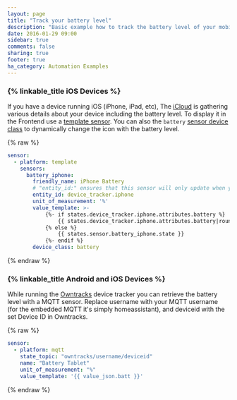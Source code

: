 ```yaml
---
layout: page
title: "Track your battery level"
description: "Basic example how to track the battery level of your mobile devices."
date: 2016-01-29 09:00
sidebar: true
comments: false
sharing: true
footer: true
ha_category: Automation Examples
---
```


### {% linkable_title iOS Devices %}

If you have a device running iOS (iPhone, iPad, etc), The [iCloud](/components/device_tracker.icloud/) is gathering various details about your device including the battery level. To display it in the Frontend use a [template sensor](/components/sensor.template/). You can also the `battery` [sensor device class](/components/binary_sensor/) to dynamically change the icon with the battery level.

{% raw %}
```yaml
sensor:
  - platform: template
    sensors:
      battery_iphone:
        friendly_name: iPhone Battery
        # "entity_id:" ensures that this sensor will only update when your device tracker does.
        entity_id: device_tracker.iphone
        unit_of_measurement: '%'
        value_template: >-
            {%- if states.device_tracker.iphone.attributes.battery %}
                {{ states.device_tracker.iphone.attributes.battery|round }}
            {% else %}
                {{ states.sensor.battery_iphone.state }}
            {%- endif %}
        device_class: battery
```
{% endraw %}

### {% linkable_title Android and iOS Devices %}

While running the [Owntracks](/components/device_tracker.owntracks/) device tracker you can retrieve the battery level with a MQTT sensor. Replace username with your MQTT username (for the embedded MQTT it's simply homeassistant), and deviceid with the set Device ID in Owntracks.

{% raw %}
```yaml
sensor:
  - platform: mqtt
    state_topic: "owntracks/username/deviceid"
    name: "Battery Tablet"
    unit_of_measurement: "%"
    value_template: '{{ value_json.batt }}'
```
{% endraw %}
